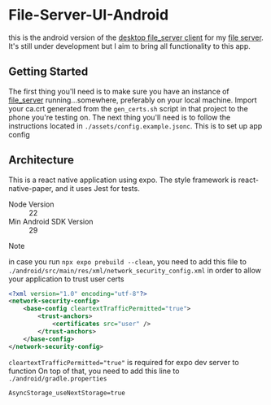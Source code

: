 # File-Server-UI-Android

this is the android version of the [desktop file_server client](https://github.com/ploiu/file-server-ui) for my [file server](https://github.com/ploiu/file_server). It's still under development but I aim to bring all functionality to this app.

## Getting Started
The first thing you'll need is to make sure you have an instance of [file_server](https://github.com/ploiu/file_server) running...somewhere, preferably on your local machine. Import your ca.crt generated from the `gen_certs.sh` script in that project to the phone you're testing on.
The next thing you'll need is to follow the instructions located in `./assets/config.example.jsonc`. This is to set up app config

## Architecture
This is a react native application using expo. The style framework is react-native-paper, and it uses Jest for tests. 

<dl>
<dt>Node Version</dt><dd>22</dd>
<dt>Min Android SDK Version</dt><dd>29</dd>
</dl>

> [!NOTE]  
> in case you run `npx expo prebuild --clean`, you need to add this file to `./android/src/main/res/xml/network_security_config.xml` in order to allow your application to trust user certs

```xml
<?xml version="1.0" encoding="utf-8"?>
<network-security-config>
    <base-config cleartextTrafficPermitted="true">
        <trust-anchors>
            <certificates src="user" />
        </trust-anchors>
    </base-config>
</network-security-config>
```
`cleartextTrafficPermitted="true"` is required for expo dev server to function
On top of that, you need to add this line to `./android/gradle.properties`
```properties
AsyncStorage_useNextStorage=true
```

